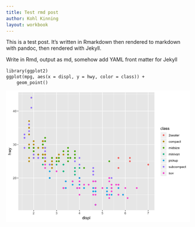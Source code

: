 ```yaml
---
title: Test rmd post
author: Kohl Kinning
layout: workbook
---
```


This is a test post. It’s written in Rmarkdown then rendered to markdown with pandoc, then rendered with Jekyll.

Write in Rmd, output as md, somehow add YAML front matter for Jekyll

    library(ggplot2)
    ggplot(mpg, aes(x = displ, y = hwy, color = class)) +
        geom_point()

![](2019-01-14-test_files/figure-markdown_strict/unnamed-chunk-1-1.png)
